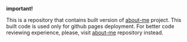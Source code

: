 **important!**  

This is a repository that contains built version of [about-me](https://github.com/Ann40a/about-me) project. This built code is used only for github pages deployment. For better code reviewing experience, please, visit [about-me](https://github.com/Ann40a/about-me) repository instead.
